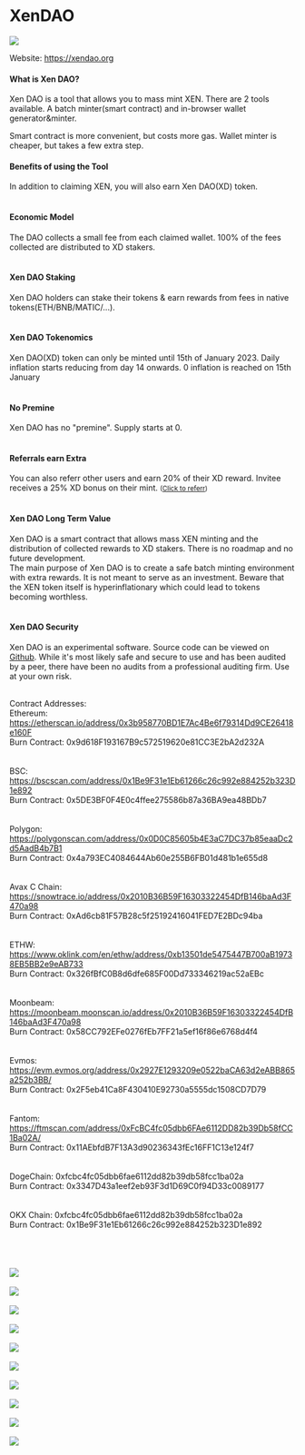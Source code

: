 # XenDAO
<img src="https://xendao.org/images/XD.png">

Website: https://xendao.org

 <h4>What is Xen DAO?</h4>
                     
Xen DAO is a tool that allows you to mass mint XEN. There are 2 tools available. A batch minter(smart contract) and in-browser wallet generator&minter.

Smart contract is more convenient, but costs more gas. Wallet minter is cheaper, but takes a few extra step.


<h4>Benefits of using the Tool</h4>						In addition to claiming XEN, you will also earn Xen DAO(XD) token. </br></br>

<h4>Economic Model</h4>		The DAO collects a small fee from each claimed wallet. 100% of the fees collected are distributed to XD stakers.</br></br>

<h4>Xen DAO Staking</h4>
 Xen DAO holders can stake their tokens & earn rewards from fees in native tokens(ETH/BNB/MATIC/...). </br></br>
			
						
<h4>Xen DAO Tokenomics</h4>
 Xen DAO(XD) token can only be minted until 15th of January 2023. Daily inflation starts reducing from day 14 onwards. 0 inflation is reached on 15th January</br></br>
 
 <h4>No Premine</h4>
 Xen DAO has no "premine". Supply starts at 0. </br></br>
			
			
<h4>Referrals earn Extra</h4>			
						You can also referr other users and earn 20% of their XD reward. Invitee receives a 25% XD bonus on their mint. <small>(<a href="referral.php">Click to referr</a>)</small></br></br>

 
<h4>Xen DAO Long Term Value</h4>
 Xen DAO is a smart contract that allows mass XEN minting and the distribution of collected rewards to XD stakers. There is no roadmap and no future development. </br>The main purpose of Xen DAO is to create a safe batch minting environment with extra rewards. It is not meant to serve as an investment. Beware that the XEN token itself is hyperinflationary which could lead to tokens becoming worthless.</br></br>

 
 

<h4>Xen DAO Security</h4>
 Xen DAO is an experimental software. Source code can be viewed on <a href="https://github.com/macNcheeseFinance/XenDAO/blob/main/XENDAO.sol" target="_blank">Github</a>. While it's most likely safe and secure to use and has been audited by a peer, there have been no audits from a professional auditing firm. Use at your own risk.</br></br>
 
 
  Contract Addresses:</br>
Ethereum: https://etherscan.io/address/0x3b958770BD1E7Ac4Be6f79314Dd9CE26418e160F</br>
Burn Contract: 0x9d618F193167B9c572519620e81CC3E2bA2d232A</br>
</br></br>
BSC: https://bscscan.com/address/0x1Be9F31e1Eb61266c26c992e884252b323D1e892</br>
Burn Contract: 0x5DE3BF0F4E0c4ffee275586b87a36BA9ea48BDb7</br>
</br></br>
Polygon: https://polygonscan.com/address/0x0D0C85605b4E3aC7DC37b85eaaDc2d5AadB4b7B1</br>
Burn Contract: 0x4a793EC4084644Ab60e255B6FB01d481b1e655d8</br>
</br></br>
Avax C Chain: https://snowtrace.io/address/0x2010B36B59F16303322454DfB146baAd3F470a98</br>
Burn Contract: 0xAd6cb81F57B28c5f25192416041FED7E2BDc94ba</br>
</br></br>
ETHW: https://www.oklink.com/en/ethw/address/0xb13501de5475447B700aB19738EB5BB2e9eAB733</br>
Burn Contract: 0x326fBfC0B8d6dfe685F00Dd733346219ac52aEBc</br>
</br></br>
Moonbeam: https://moonbeam.moonscan.io/address/0x2010B36B59F16303322454DfB146baAd3F470a98</br>
Burn Contract: 0x58CC792EFe0276fEb7FF21a5ef16f86e6768d4f4</br>
</br></br>
Evmos: https://evm.evmos.org/address/0x2927E1293209e0522baCA63d2eABB865a252b3BB/
</br>
Burn Contract: 0x2F5eb41Ca8F430410E92730a5555dc1508CD7D79</br>
</br></br>
Fantom: https://ftmscan.com/address/0xFcBC4fc05dbb6FAe6112DD82b39Db58fCC1Ba02A/
</br>
Burn Contract: 0x11AEbfdB7F13A3d90236343fEc16FF1C13e124f7</br>
</br></br>
DogeChain: 0xfcbc4fc05dbb6fae6112dd82b39db58fcc1ba02a</br>
Burn Contract: 0x3347D43a1eef2eb93F3d1D69C0f94D33c0089177</br>
</br></br>
OKX Chain: 0xfcbc4fc05dbb6fae6112dd82b39db58fcc1ba02a</br>
Burn Contract: 0x1Be9F31e1Eb61266c26c992e884252b323D1e892</br>
</br></br>
</br></br>
<img src="https://i.imgur.com/CkIerqi.png"></br></br>
<img src="https://i.imgur.com/4tb0RST.png"></br></br>
<img src="https://i.imgur.com/GPI1BVz.png"></br></br>
<img src="https://i.imgur.com/FgYLr4F.png"></br></br>
<img src="https://i.imgur.com/jPBtjFo.png"></br></br>
<img src="https://i.imgur.com/SN8taxm.png"></br></br>
<img src="https://i.imgur.com/Ps1GZXV.png"></br></br>
<img src="https://i.imgur.com/8iZcf2m.png"></br></br>
<img src="https://i.imgur.com/6q0ebeL.png"></br></br>
<img src="https://i.imgur.com/dN22oUr.png"></br></br>
